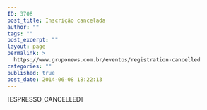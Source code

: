 ```yaml
---
ID: 3708
post_title: Inscrição cancelada
author: ""
tags: ""
post_excerpt: ""
layout: page
permalink: >
  https://www.gruponews.com.br/eventos/registration-cancelled
categories: ""
published: true
post_date: 2014-06-08 18:22:13
---
```

[ESPRESSO_CANCELLED]